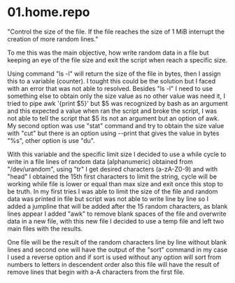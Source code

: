# 01.home.repo
"Control the size of the file. If the file reaches the size of 1 MiB 
interrupt the creation of more random lines." 

To me this was the main objective, how write random data in a file but keeping an eye of the file size and exit the script when reach a specific size. 

Using command "ls -l" will return the size of the file in bytes, then I assign this to a variable (counter). I tought this could be the solution but I faced with an error that was not able to resolved. Besides "ls -l" I need to use something else to obtain only the size value as no other value was need it, I tried to pipe awk '{print $5}' but $5 was recognized by bash as an argument and this expected a value when ran the script and broke the script, I was not able to tell the script that $5 its not an argument but an option of awk.
My second option was use "stat" command and try to obtain the size value with "cut" but there is an option using --print that gives the value in bytes "%s", other option is use "du".

With this variable and the specific limit size I decided to use a while cycle to write in a file lines of random data (alphanumeric) obtained from "/dev/urandom", using "tr" I get desired characters (a-zA-Z0-9) and with 
"head" I obtained the 15th first characters to limit the string, cycle will be working while file is lower or equal than max size and exit once this stop to be truth. In my first tries I was able to limit the size of the file and random data was printed in file but script was not able to write line by line so I added a jumpline that will be added after the 15 random characters, as blank lines appear I added "awk" to remove blank spaces of the file and overwrite data in a new file, with this new file I decided to use a temp file and left two main files with the results. 

One file will be the result of the random characters line by line without blank lines and second one will have the output of the "sort" command in my case I used a reverse option and if  sort is used without any option will sort from numbers to letters in descendent order also this file will have the result of remove lines that begin with a-A characters from the first file.
